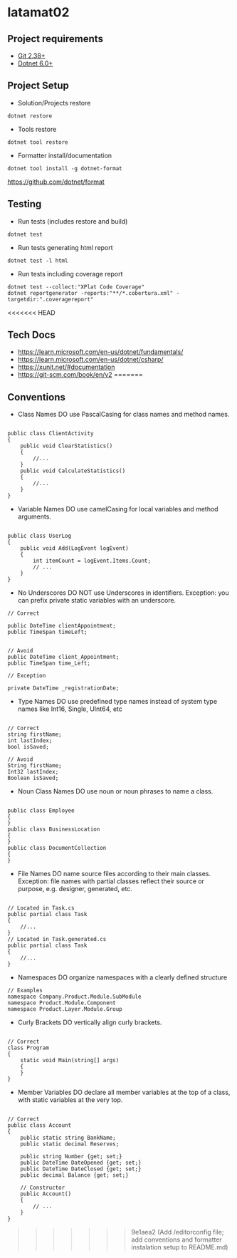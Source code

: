 # latamat02

## Project requirements
- [Git 2.38+](https://git-scm.com/downloads)
- [Dotnet 6.0+](https://dotnet.microsoft.com/en-us/download)

## Project Setup
- Solution/Projects restore
```
dotnet restore
```

- Tools restore
```
dotnet tool restore
```

- Formatter install/documentation
```
dotnet tool install -g dotnet-format
```
https://github.com/dotnet/format

## Testing
- Run tests (includes restore and build)
```
dotnet test
```

- Run tests generating html report
```
dotnet test -l html
```

- Run tests including coverage report
```
dotnet test --collect:"XPlat Code Coverage"
dotnet reportgenerator -reports:"**/*.cobertura.xml" -targetdir:".coveragereport"
```

<<<<<<< HEAD
## Tech Docs
- https://learn.microsoft.com/en-us/dotnet/fundamentals/
- https://learn.microsoft.com/en-us/dotnet/csharp/
- https://xunit.net/#documentation
- https://git-scm.com/book/en/v2
=======
## Conventions
- Class Names
DO use PascalCasing for class names and method names.
```

public class ClientActivity
{
    public void ClearStatistics()
    {
        //...
    }
    public void CalculateStatistics()
    {
        //...
    }
}
```

- Variable Names
DO use camelCasing for local variables and method arguments.
```

public class UserLog
{
    public void Add(LogEvent logEvent)
    {
        int itemCount = logEvent.Items.Count;
        // ...
    }
}
```

- No Underscores
DO NOT use Underscores in identifiers.
Exception: you can prefix private static variables with an underscore.
```
// Correct

public DateTime clientAppointment;
public TimeSpan timeLeft;

 
// Avoid
public DateTime client_Appointment;
public TimeSpan time_Left;
 
// Exception

private DateTime _registrationDate;
```

- Type Names
DO use predefined type names instead of system type names like Int16, Single, UInt64, etc
```

// Correct
string firstName;
int lastIndex;
bool isSaved;
 
// Avoid
String firstName;
Int32 lastIndex;
Boolean isSaved;
```

- Noun Class Names
DO use noun or noun phrases to name a class.
```

public class Employee
{
}
public class BusinessLocation
{
}
public class DocumentCollection
{
}
```

- File Names
DO name source files according to their main classes. Exception: file names with partial classes reflect their source or purpose, e.g. designer, generated, etc.
```

// Located in Task.cs
public partial class Task
{
    //...
}
// Located in Task.generated.cs
public partial class Task
{
    //...
}
```

- Namespaces
DO organize namespaces with a clearly defined structure
```
// Examples
namespace Company.Product.Module.SubModule
namespace Product.Module.Component
namespace Product.Layer.Module.Group
```

- Curly Brackets
DO vertically align curly brackets.
```

// Correct
class Program
{
    static void Main(string[] args)
    {
    }
}
```

- Member Variables
DO declare all member variables at the top of a class, with static variables at the very top.
```

// Correct
public class Account
{
    public static string BankName;
    public static decimal Reserves;
 
    public string Number {get; set;}
    public DateTime DateOpened {get; set;}
    public DateTime DateClosed {get; set;}
    public decimal Balance {get; set;}
 
    // Constructor
    public Account()
    {
        // ...
    }
}
```
>>>>>>> 9e1aea2 (Add /editorconfig file; add conventions and formatter instalation setup to README.md)
